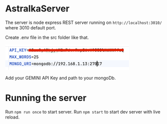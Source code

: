 # AstralkaServer
The server is node express REST server running on `http://localhost:3010/` where 3010 default port.

Create .env file in the src folder like that.

![img.png](img.png)

Add your GEMINI API Key and path to your mongoDb.

# Running the server
Run `npm run once` to start server. 
Run `npm start` to start dev server with live reload.
